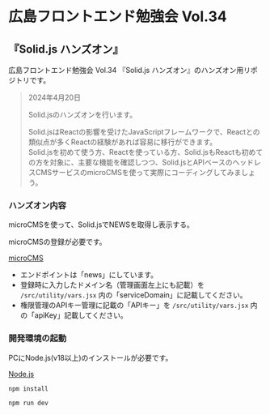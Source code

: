 # 広島フロントエンド勉強会 Vol.34

## 『Solid.js ハンズオン』

広島フロントエンド勉強会 Vol.34 『Solid.js ハンズオン』のハンズオン用リポジトリです。

>2024年4月20日
> 
> Solid.jsのハンズオンを行います。
> 
> Solid.jsはReactの影響を受けたJavaScriptフレームワークで、Reactとの類似点が多くReactの経験があれば容易に移行ができます。  
> Solid.jsを初めて使う方、Reactを使っている方、Solid.jsもReactも初めての方を対象に、主要な機能を確認しつつ、Solid.jsとAPIベースのヘッドレスCMSサービスのmicroCMSを使って実際にコーディングしてみましょう。


### ハンズオン内容

microCMSを使って、Solid.jsでNEWSを取得し表示する。

microCMSの登録が必要です。

[microCMS](https://microcms.io/)

* エンドポイントは「news」にしています。
* 登録時に入力したドメイン名（管理画面左上にも記載）を `/src/utility/vars.jsx` 内の「serviceDomain」に記載してください。
* 権限管理のAPIキー管理に記載の「APIキー」を `/src/utility/vars.jsx` 内の「apiKey」記載してください。

### 開発環境の起動

PCにNode.js(v18以上)のインストールが必要です。

[Node.js](https://nodejs.org/)

```
npm install

npm run dev
```
